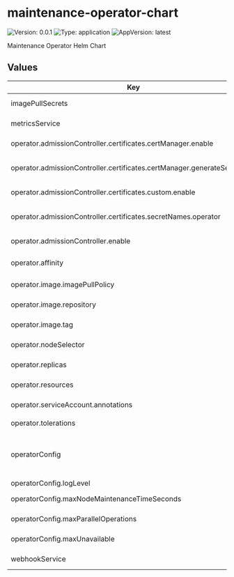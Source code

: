 # maintenance-operator-chart

![Version: 0.0.1](https://img.shields.io/badge/Version-0.0.1-informational?style=flat-square) ![Type: application](https://img.shields.io/badge/Type-application-informational?style=flat-square) ![AppVersion: latest](https://img.shields.io/badge/AppVersion-latest-informational?style=flat-square)

Maintenance Operator Helm Chart

## Values

| Key | Type | Default | Description |
|-----|------|---------|-------------|
| imagePullSecrets | list | `[]` | image pull secrets for the operator |
| metricsService | object | `{"ports":[{"name":"https","port":8443,"protocol":"TCP","targetPort":"https"}],"type":"ClusterIP"}` | metrics service configurations |
| operator.admissionController.certificates.certManager.enable | bool | `true` | use cert-manager for certificates |
| operator.admissionController.certificates.certManager.generateSelfSigned | bool | `true` | generate self-signed certificiates with cert-manager |
| operator.admissionController.certificates.custom.enable | bool | `false` | enable custom certificates using secrets |
| operator.admissionController.certificates.secretNames.operator | string | `"operator-webhook-cert"` | secret name containing certificates for the operator admission controller |
| operator.admissionController.enable | bool | `true` | enable admission controller of the operator |
| operator.affinity | object | `{"nodeAffinity":{"preferredDuringSchedulingIgnoredDuringExecution":[{"preference":{"matchExpressions":[{"key":"node-role.kubernetes.io/master","operator":"Exists"}]},"weight":1},{"preference":{"matchExpressions":[{"key":"node-role.kubernetes.io/control-plane","operator":"Exists"}]},"weight":1}]}}` | node affinity for the operator |
| operator.image.imagePullPolicy | string | `nil` | image pull policy for the operator image |
| operator.image.repository | string | `"ghcr.io/mellanox/maintenance-operator"` | repository to use for the operator image |
| operator.image.tag | string | `nil` | image tag to use for the operator image |
| operator.nodeSelector | object | `{}` | node selector for the operator |
| operator.replicas | int | `1` | operator deployment number of repplicas |
| operator.resources | object | `{"limits":{"cpu":"500m","memory":"128Mi"},"requests":{"cpu":"10m","memory":"64Mi"}}` | specify resource requests and limits for the operator |
| operator.serviceAccount.annotations | object | `{}` | set annotations for the operator service account |
| operator.tolerations | list | `[{"effect":"NoSchedule","key":"node-role.kubernetes.io/master","operator":"Exists"},{"effect":"NoSchedule","key":"node-role.kubernetes.io/control-plane","operator":"Exists"}]` | toleration for the operator |
| operatorConfig | object | `{"logLevel":"info","maxNodeMaintenanceTimeSeconds":null,"maxParallelOperations":null,"maxUnavailable":null}` | operator configuration values. fields here correspond to fields in MaintenanceOperatorConfig CR |
| operatorConfig.logLevel | string | `"info"` | log level configuration |
| operatorConfig.maxNodeMaintenanceTimeSeconds | string | `nil` | max time for node maintenance |
| operatorConfig.maxParallelOperations | string | `nil` | max number of parallel operations |
| operatorConfig.maxUnavailable | string | `nil` | max number of unavailable nodes |
| webhookService | object | `{"ports":[{"port":443,"protocol":"TCP","targetPort":9443}],"type":"ClusterIP"}` | webhook service configurations |

